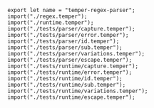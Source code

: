 
    export let name = "temper-regex-parser";
    import("./regex.temper");
    import("./runtime.temper");
    import("./tests/parser/capture.temper");
    import("./tests/parser/error.temper");
    import("./tests/parser/id.temper");
    import("./tests/parser/sub.temper");
    import("./tests/parser/variations.temper");
    import("./tests/parser/escape.temper");
    import("./tests/runtime/capture.temper");
    import("./tests/runtime/error.temper");
    import("./tests/runtime/id.temper");
    import("./tests/runtime/sub.temper");
    import("./tests/runtime/variations.temper");
    import("./tests/runtime/escape.temper");
